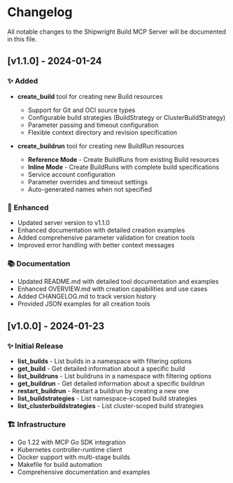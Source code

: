 # Changelog

All notable changes to the Shipwright Build MCP Server will be documented in this file.

## [v1.1.0] - 2024-01-24

### ✨ Added
- **create_build** tool for creating new Build resources
  - Support for Git and OCI source types
  - Configurable build strategies (BuildStrategy or ClusterBuildStrategy)
  - Parameter passing and timeout configuration
  - Flexible context directory and revision specification

- **create_buildrun** tool for creating new BuildRun resources
  - **Reference Mode** - Create BuildRuns from existing Build resources
  - **Inline Mode** - Create BuildRuns with complete build specifications
  - Service account configuration
  - Parameter overrides and timeout settings
  - Auto-generated names when not specified

### 🔧 Enhanced
- Updated server version to v1.1.0
- Enhanced documentation with detailed creation examples
- Added comprehensive parameter validation for creation tools
- Improved error handling with better context messages

### 📚 Documentation
- Updated README.md with detailed tool documentation and examples
- Enhanced OVERVIEW.md with creation capabilities and use cases
- Added CHANGELOG.md to track version history
- Provided JSON examples for all creation tools

## [v1.0.0] - 2024-01-23

### ✨ Initial Release
- **list_builds** - List builds in a namespace with filtering options
- **get_build** - Get detailed information about a specific build
- **list_buildruns** - List buildruns in a namespace with filtering options
- **get_buildrun** - Get detailed information about a specific buildrun
- **restart_buildrun** - Restart a buildrun by creating a new one
- **list_buildstrategies** - List namespace-scoped build strategies
- **list_clusterbuildstrategies** - List cluster-scoped build strategies

### 🏗️ Infrastructure
- Go 1.22 with MCP Go SDK integration
- Kubernetes controller-runtime client
- Docker support with multi-stage builds
- Makefile for build automation
- Comprehensive documentation and examples 